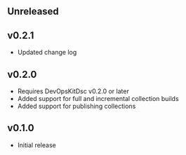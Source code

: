
## Unreleased

## v0.2.1

- Updated change log

## v0.2.0

- Requires DevOpsKitDsc v0.2.0 or later
- Added support for full and incremental collection builds
- Added support for publishing collections

## v0.1.0

- Initial release
